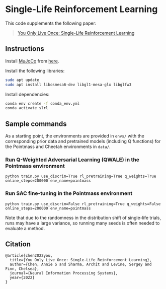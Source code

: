 # Single-Life Reinforcement Learning

This code supplements the following paper: 

> [You Only Live Once: Single-Life Reinforcement Learning](https://arxiv.org/pdf/2210.08863.pdf)


## Instructions

Install [MuJoCo](http://www.mujoco.org/) from [here](https://github.com/openai/mujoco-py).

Install the following libraries:
```sh
sudo apt update
sudo apt install libosmesa6-dev libgl1-mesa-glx libglfw3
```
Install dependencies:
```sh
conda env create -f conda_env.yml
conda activate slrl
```


## Sample commands

As a starting point, the environments are provided in `envs/` with the corresponding prior data and pretrained models (including Q functions) for the Pointmass and Cheetah environments in `data/`.

### Run Q-Weighted Adversarial Learning (QWALE) in the Pointmass environment
```
python train.py use_discrim=True rl_pretraining=True q_weights=True online_steps=200000 env_name=pointmass
```
### Run SAC fine-tuning in the Pointmass environment
```
python train.py use_discrim=False rl_pretraining=True q_weights=False online_steps=200000 env_name=pointmass
```

Note that due to the randomness in the distribution shift of single-life trials, runs may have a large variance, so running many seeds is often needed to evaluate a method. 


## Citation

```
@article{chen2022you,
  title={You Only Live Once: Single-Life Reinforcement Learning},
  author={Chen, Annie S and Sharma, Archit and Levine, Sergey and Finn, Chelsea},
  journal={Neural Information Processing Systems},
  year={2022}
}
```
